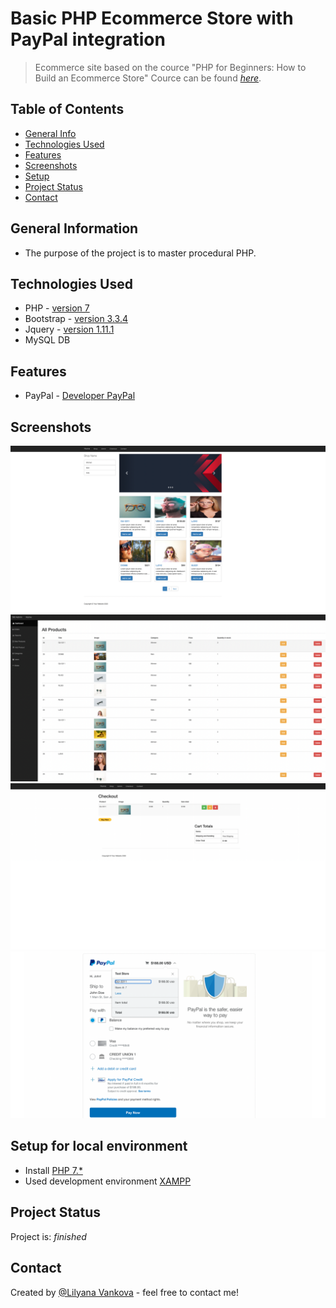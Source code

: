# Basic PHP Ecommerce Store with PayPal integration
> Ecommerce site based on the cource "PHP for Beginners: How to Build an Ecommerce Store" 
> Cource can be found [_here_](https://www.udemy.com/course/php-for-beginners-how-to-build-an-ecommerce-store/).

## Table of Contents
* [General Info](#general-information)
* [Technologies Used](#technologies-used)
* [Features](#features)
* [Screenshots](#screenshots)
* [Setup](#setup)
* [Project Status](#project-status)
* [Contact](#contact)
<!-- * [License](#license) -->


## General Information
- The purpose of the project is to master procedural PHP. 

## Technologies Used
- PHP - [version 7](https://www.php.net/)
- Bootstrap - [version 3.3.4](http://getbootstrap.com)
- Jquery - [version 1.11.1](https://code.jquery.com/)
- MySQL DB

## Features
- PayPal - [Developer PayPal](https://developer.paypal.com/home)


## Screenshots
![index](./img/index.png)
![admin/index?products](./img/admin_view_products.png)
![checkout](./img/checkout.png)
![paypal](./img/paypal_integration.png)


## Setup for local environment
- Install [PHP 7.*](https://www.php.net/)
- Used development environment [XAMPP](https://www.apachefriends.org/index.html)

## Project Status
Project is: _finished_


## Contact
Created by [@Lilyana Vankova](https://github.com/Lilyah) - feel free to contact me!


<!-- Optional -->
<!-- ## License -->
<!-- This project is open source and available under the [... License](). -->

<!-- You don't have to include all sections - just the one's relevant to your project -->
